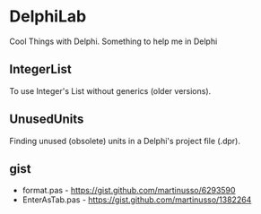 DelphiLab
=========

Cool Things with Delphi. Something to help me in Delphi

IntegerList
-----------

To use Integer's List without generics (older versions).


UnusedUnits
-----------

Finding unused (obsolete) units in a Delphi's project file (.dpr).


## gist

 - format.pas - https://gist.github.com/martinusso/6293590
 - EnterAsTab.pas - https://gist.github.com/martinusso/1382264

